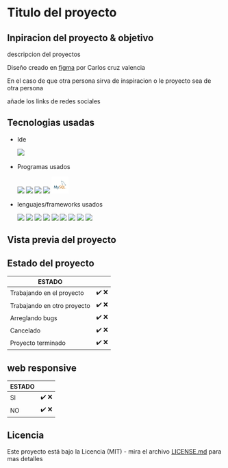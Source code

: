 # Titulo del proyecto
## Inpiracion del proyecto & objetivo

descripcion del proyectos

Diseño creado en <a href="https://www.figma.com/file/kP0SJhf4iDDa9kAzsz1LM1/Github-projects?node-id=0%3A1">figma</a> por Carlos cruz valencia

En el caso de que otra persona sirva de inspiracion o le proyecto sea de  otra persona

añade los links de redes sociales

<!-- ## Contribuyentes
Nombre de las personas que an aportado algo al proyecto -->

## Tecnologias usadas
- Ide
    <!-- visual studio code -->
    <code><img height="25" src="https://img.shields.io/badge/Visual_Studio_Code-0078D4?style=for-the-badge&logo=visual%20studio%20code&logoColor=white"></code>

- Programas usados
    <!-- figma -->
    <code><img height="30" src="https://img.shields.io/badge/Figma-F24E1E?style=for-the-badge&logo=figma&logoColor=white"></code><!-- gitkraken -->
    <code><img height="30" src="https://img.shields.io/badge/GitKraken-179287?style=for-the-badge&logo=GitKraken&logoColor=white"></code><!-- Xamp -->
    <code><img height="30" src="https://img.shields.io/badge/Xampp-F37623?style=for-the-badge&logo=xampp&logoColor=white"></code><!-- trello -->
    <code><img height="30" src="https://img.shields.io/badge/Trello-0052CC?style=for-the-badge&logo=trello&logoColor=white"></code><!-- my sql -->
    <code><img height="40" src="https://raw.githubusercontent.com/github/explore/80688e429a7d4ef2fca1e82350fe8e3517d3494d/topics/mysql/mysql.png"></code>
- lenguajes/frameworks usados
    <!-- bootstrap -->
    <code><img height="30" src="https://img.shields.io/badge/Bootstrap-563D7C?style=for-the-badge&logo=bootstrap&logoColor=white"></code><!-- html -->
    <code><img height="30" src="https://img.shields.io/badge/HTML5-E34F26?style=for-the-badge&logo=html5&logoColor=white"></code><!-- css -->
    <code><img height="30" src="https://img.shields.io/badge/CSS3-1572B6?style=for-the-badge&logo=css3&logoColor=white"></code><!-- python -->
    <code><img height="30" src="https://img.shields.io/badge/Python-3776AB?style=for-the-badge&logo=python&logoColor=white"></code><!-- sass -->
    <code><img height="30" src="https://img.shields.io/badge/Sass-CC6699?style=for-the-badge&logo=sass&logoColor=white"></code><!-- javascript -->
    <code><img src="https://img.shields.io/badge/JavaScript-323330?style=for-the-badge&logo=javascript&logoColor=F7DF1E"></img></code><!-- srolltrigger -->
    <code><img src="https://camo.githubusercontent.com/12c4402a62af1a832fe34f8f60d5494706dd433de5fe65c472d6fa66f0f5578e/687474703a2f2f677265656e736f636b2e636f6d2f5f696d672f6769746875622f7468756d622d7363726f6c6c747269676765722d736d616c6c2e676966" height="30"></img></code><!-- textillate -->
    <code><img src="https://m1.paperblog.com/i/170/1706558/textillatejs-animaciones-texto-usando-css3-L-RwyQR7.jpeg" height="32"></img></code><!-- animate -->
    <code><img src="https://www.drupaladicto.com/sites/drupaladicto/files/inline-images/pagina%20ofical%20animate%20css.PNG" height="32"></img></code>

## Vista previa del proyecto
<!-- <img src="project-preview.png" aling="center"></img> -->
<!-- <img src="project-preview.gif" aling="center"></img> -->
## Estado del proyecto
<!-- <a href=""> En el caso de que el proyecto tenga trello</a> -->
|             ESTADO                |             |
| -------------------------- | :----------------: | 
| Trabajando en el proyecto           |         ✔️  ❌    |  
| Trabajando en otro proyecto          |         ✔️  ❌    |  
| Arreglando bugs           |         ✔️  ❌    |
| Cancelado           |         ✔️  ❌    |
| Proyecto terminado           |         ✔️  ❌    | 

## web responsive
|             ESTADO                |             |
| -------------------------- | :----------------: | 
| SI          |         ✔️  ❌    |  
| NO          |         ✔️  ❌    |  

## Licencia
Este proyecto está bajo la Licencia (MIT) - mira el archivo [LICENSE.md](LICENSE.md)  para mas detalles



<!-- ## !codigo temporal¡
## git update code
```shell
git add -A && git commit -a -m \"update\" && git push
```

## sass compiler code
```shell
sass -w --style compressed assets/styles/sass/main.scss assets/styles/css/main.css
``` -->